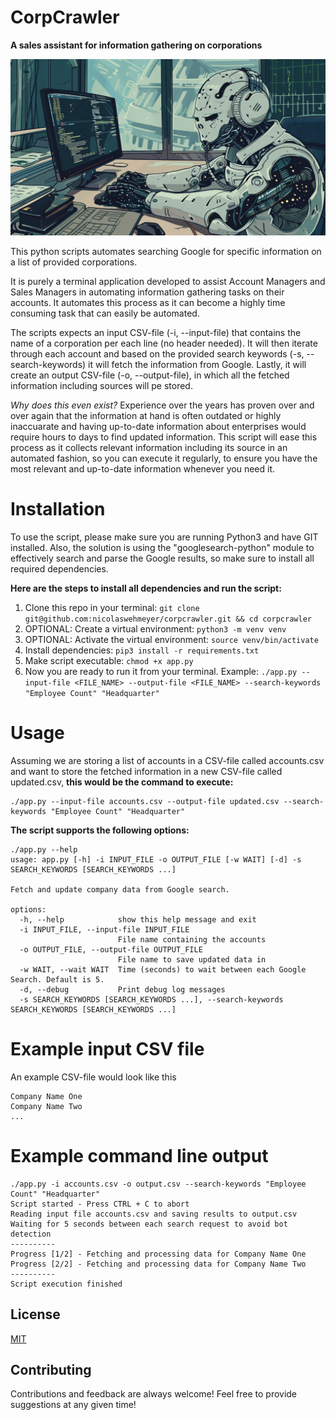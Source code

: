 # CorpCrawler
**A sales assistant for information gathering on corporations**

![CorpCrawler Header Image](image.png)

This python scripts automates searching Google for specific information on a list of provided corporations.

It is purely a terminal application developed to assist Account Managers and Sales Managers in automating information gathering tasks on their accounts. It automates this process as it can become a highly time consuming task that can easily be automated.

The scripts expects an input CSV-file (-i, --input-file) that contains the name of a corporation per each line (no header needed). It will then iterate through each account and based on the provided search keywords (-s, --search-keywords) it will fetch the information from Google. Lastly, it will create an output CSV-file (-o, --output-file), in which all the fetched information including sources will pe stored.

*Why does this even exist?* Experience over the years has proven over and over again that the information at hand is often outdated or highly inaccuarate and having up-to-date information about enterprises would require hours to days to find updated information. This script will ease this process as it collects relevant information including its source in an automated fashion, so you can execute it regularly, to ensure you have the most relevant and up-to-date information whenever you need it.

# Installation
To use the script, please make sure you are running Python3 and have GIT installed. Also, the solution is using the "googlesearch-python" module to effectively search and parse the Google results, so make sure to install all required dependencies.

**Here are the steps to install all dependencies and run the script:**
1. Clone this repo in your terminal: ```git clone git@github.com:nicolaswehmeyer/corpcrawler.git && cd corpcrawler```
1. OPTIONAL: Create a virtual environment: ```python3 -m venv venv```
2. OPTIONAL: Activate the virtual environment: ```source venv/bin/activate```
2. Install dependencies: ```pip3 install -r requirements.txt```
3. Make script executable: ```chmod +x app.py```
4. Now you are ready to run it from your terminal. Example:
```./app.py --input-file <FILE_NAME> --output-file <FILE_NAME> --search-keywords "Employee Count" "Headquarter"```

# Usage
Assuming we are storing a list of accounts in a CSV-file called accounts.csv and want to store the fetched information in a new CSV-file called updated.csv, **this would be the command to execute:**
```
./app.py --input-file accounts.csv --output-file updated.csv --search-keywords "Employee Count" "Headquarter"
```
**The script supports the following options:**
```
./app.py --help
usage: app.py [-h] -i INPUT_FILE -o OUTPUT_FILE [-w WAIT] [-d] -s SEARCH_KEYWORDS [SEARCH_KEYWORDS ...]

Fetch and update company data from Google search.

options:
  -h, --help            show this help message and exit
  -i INPUT_FILE, --input-file INPUT_FILE
                        File name containing the accounts
  -o OUTPUT_FILE, --output-file OUTPUT_FILE
                        File name to save updated data in
  -w WAIT, --wait WAIT  Time (seconds) to wait between each Google Search. Default is 5.
  -d, --debug           Print debug log messages
  -s SEARCH_KEYWORDS [SEARCH_KEYWORDS ...], --search-keywords SEARCH_KEYWORDS [SEARCH_KEYWORDS ...]
```

# Example input CSV file
An example CSV-file would look like this
```
Company Name One
Company Name Two
...
```

# Example command line output
```
./app.py -i accounts.csv -o output.csv --search-keywords "Employee Count" "Headquarter"
Script started - Press CTRL + C to abort
Reading input file accounts.csv and saving results to output.csv
Waiting for 5 seconds between each search request to avoid bot detection
----------
Progress [1/2] - Fetching and processing data for Company Name One
Progress [2/2] - Fetching and processing data for Company Name Two
----------
Script execution finished
```

## License

[MIT](https://choosealicense.com/licenses/mit/)

## Contributing

Contributions and feedback are always welcome! Feel free to provide suggestions at any given time!